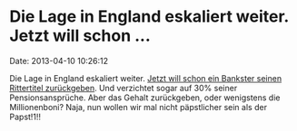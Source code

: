 Die Lage in England eskaliert weiter. Jetzt will schon \...
===========================================================

Date: 2013-04-10 10:26:12

Die Lage in England eskaliert weiter. [Jetzt will schon ein Bankster
seinen Rittertitel
zurückgeben](http://www.guardian.co.uk/business/2013/apr/09/james-crosby-give-up-knighthood-pension).
Und verzichtet sogar auf 30% seiner Pensionsansprüche. Aber das Gehalt
zurückgeben, oder wenigstens die Millionenboni? Naja, nun wollen wir mal
nicht päpstlicher sein als der Papst!1!!
